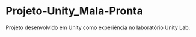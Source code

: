 # Projeto-Unity_Mala-Pronta
Projeto desenvolvido em Unity como experiência no laboratório Unity Lab. 
